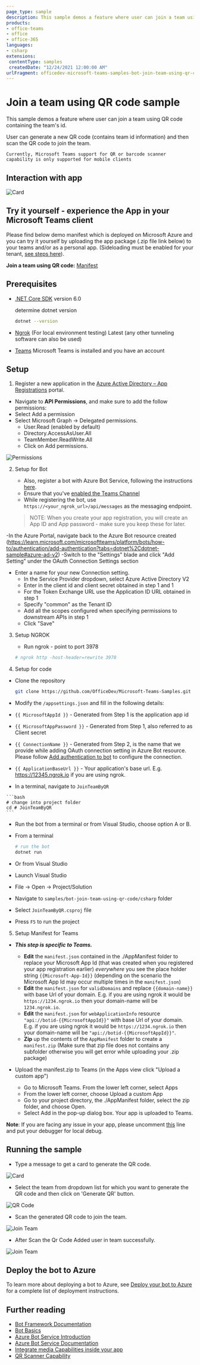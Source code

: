 ```yaml
---
page_type: sample
description: This sample demos a feature where user can join a team using QR code containing the team's id.
products:
- office-teams
- office
- office-365
languages:
- csharp
extensions:
 contentType: samples
 createdDate: "12/24/2021 12:00:00 AM"
urlFragment: officedev-microsoft-teams-samples-bot-join-team-using-qr-code-csharp
---
```


# Join a team using QR code sample

This sample demos a feature where user can join a team using QR code containing the team's id.

User can generate a new QR code (contains team id information) and then scan the QR code to join the team.

`Currently, Microsoft Teams support for QR or barcode scanner capability is only supported for mobile clients`

## Interaction with app

 ![Card](JoinTeamByQR/Images/JoinTeamByQrCode.gif)

 ## Try it yourself - experience the App in your Microsoft Teams client
Please find below demo manifest which is deployed on Microsoft Azure and you can try it yourself by uploading the app package (.zip file link below) to your teams and/or as a personal app. (Sideloading must be enabled for your tenant, [see steps here](https://docs.microsoft.com/microsoftteams/platform/concepts/build-and-test/prepare-your-o365-tenant#enable-custom-teams-apps-and-turn-on-custom-app-uploading)).

**Join a team using QR code:** [Manifest](/samples/bot-join-team-using-qr-code/csharp/demo-manifest/Bot-Join-Team-By-QR.zip)

## Prerequisites

- [.NET Core SDK](https://dotnet.microsoft.com/download) version 6.0

  determine dotnet version
  ```bash
  dotnet --version
  ```
- [Ngrok](https://ngrok.com/download) (For local environment testing) Latest (any other tunneling software can also be used)
  
- [Teams](https://teams.microsoft.com) Microsoft Teams is installed and you have an account

## Setup
1. Register a new application in the [Azure Active Directory – App Registrations](https://go.microsoft.com/fwlink/?linkid=2083908) portal.  
    
  - Navigate to **API Permissions**, and make sure to add the follow permissions:
   - Select Add a permission
   - Select Microsoft Graph -\> Delegated permissions.
       * User.Read (enabled by default)
       * Directory.AccessAsUser.All
       * TeamMember.ReadWrite.All
       * Click on Add permissions.

   ![Permissions](JoinTeamByQR/Images/Permission.png)

2. Setup for Bot
	
	- Also, register a bot with Azure Bot Service, following the instructions [here](https://docs.microsoft.com/azure/bot-service/bot-service-quickstart-registration?view=azure-bot-service-3.0).
	- Ensure that you've [enabled the Teams Channel](https://docs.microsoft.com/azure/bot-service/channel-connect-teams?view=azure-bot-service-4.0)
	- While registering the bot, use `https://<your_ngrok_url>/api/messages` as the messaging endpoint.

    > NOTE: When you create your app registration, you will create an App ID and App password - make sure you keep these for later.
    
  -In the Azure Portal, navigate back to the Azure Bot resource created (https://learn.microsoft.com/microsoftteams/platform/bots/how-to/authentication/add-authentication?tabs=dotnet%2Cdotnet-sample#azure-ad-v2)
  -Switch to the "Settings" blade and click "Add Setting" under the OAuth Connection Settings section
  - Enter a name for your new Connection setting.  
    - In the Service Provider dropdown, select Azure Active Directory V2
    - Enter in the client id and client secret obtained in step 1 and 1
    - For the Token Exchange URL use the Application ID URL obtained in step 1
    - Specify "common" as the Tenant ID
    - Add all the scopes configured when specifying permissions to downstream APIs in step 1
    - Click "Save"

3. Setup NGROK
      - Run ngrok - point to port 3978

	```bash
	# ngrok http -host-header=rewrite 3978
	```   
4. Setup for code

  - Clone the repository

    ```bash
    git clone https://github.com/OfficeDev/Microsoft-Teams-Samples.git
    ```
  - Modify the `/appsettings.json` and fill in the following details:
   - `{{ MicrosoftAppId }}` - Generated from Step 1 is the application app id
   - `{{ MicrosoftAppPassword }}` - Generated from Step 1, also referred to as Client secret
   - `{{ ConnectionName }}` - Generated from Step 2, is the name that we provide while adding OAuth connection setting in Azure Bot resource.
    Please follow [Add authentication to bot](https://docs.microsoft.com/microsoftteams/platform/bots/how-to/authentication/add-authentication?tabs=dotnet%2Cdotnet-sample#azure-ad-v2) to configure the connection.
   - `{{ ApplicationBaseUrl }}` - Your application's base url. E.g. https://12345.ngrok.io if you are using ngrok.
   
   - In a terminal, navigate to `JoinTeamByQR`

    ```bash
    # change into project folder
    cd # JoinTeamByQR
    ```

- Run the bot from a terminal or from Visual Studio, choose option A or B.

 - From a terminal

   ```bash
   # run the bot
   dotnet run
   ```

 - Or from Visual Studio

  - Launch Visual Studio
  - File -> Open -> Project/Solution
  - Navigate to `samples/bot-join-team-using-qr-code/csharp` folder
  - Select `JoinTeamByQR.csproj` file
  - Press `F5` to run the project
   

5) Setup Manifest for Teams
- __*This step is specific to Teams.*__
    - **Edit** the `manifest.json` contained in the ./AppManifest folder to replace your Microsoft App Id (that was created when you registered your app registration earlier) *everywhere* you see the place holder string `{{Microsoft-App-Id}}` (depending on the scenario the Microsoft App Id may occur multiple times in the `manifest.json`)
    - **Edit** the `manifest.json` for `validDomains` and replace `{{domain-name}}` with base Url of your domain. E.g. if you are using ngrok it would be `https://1234.ngrok.io` then your domain-name will be `1234.ngrok.io`.
     - **Edit** the `manifest.json` for `webApplicationInfo` resource `"api://botid-{{MicrosoftAppId}}"` with base Url of your domain. E.g. if you are using ngrok it would be `https://1234.ngrok.io` then your domain-name will be `"api://botid-{{MicrosoftAppId}}"`.
    - **Zip** up the contents of the `AppManifest` folder to create a `manifest.zip` (Make sure that zip file does not contains any subfolder otherwise you will get error while uploading your .zip package)

- Upload the manifest.zip to Teams (in the Apps view click "Upload a custom app")
   - Go to Microsoft Teams. From the lower left corner, select Apps
   - From the lower left corner, choose Upload a custom App
   - Go to your project directory, the ./AppManifest folder, select the zip folder, and choose Open.
   - Select Add in the pop-up dialog box. Your app is uploaded to Teams.

**Note**: If you are facing any issue in your app, please uncomment [this](https://github.com/OfficeDev/Microsoft-Teams-Samples/blob/main/samples/bot-join-team-using-qr-code/csharp/JoinTeamByQR/AdapterWithErrorHandler.cs#L23) line and put your debugger for local debug.
 
## Running the sample

- Type a message to get a card to generate the QR code.

 ![Card](JoinTeamByQR/Images/WelcomeMessage.png)

- Select the team from dropdown list for which you want to generate the QR code and then click on 'Generate QR' button.

 ![QR Code](JoinTeamByQR/Images/TeamSelectionToGenerateQRCode.png)

- Scan the generated QR code to join the team.

 ![Join Team](JoinTeamByQR/Images/GenerateQrCode.png)

- After Scan the Qr Code Added user in team successfully.

 ![Join Team](JoinTeamByQR/Images/SuccessfullyAddedUser.png)


## Deploy the bot to Azure

To learn more about deploying a bot to Azure, see [Deploy your bot to Azure](https://aka.ms/azuredeployment) for a complete list of deployment instructions.

## Further reading

- [Bot Framework Documentation](https://docs.botframework.com)
- [Bot Basics](https://docs.microsoft.com/azure/bot-service/bot-builder-basics?view=azure-bot-service-4.0)
- [Azure Bot Service Introduction](https://docs.microsoft.com/azure/bot-service/bot-service-overview-introduction?view=azure-bot-service-4.0)
- [Azure Bot Service Documentation](https://docs.microsoft.com/azure/bot-service/?view=azure-bot-service-4.0)
- [Integrate media Capabilities inside your app](https://learn.microsoft.com/microsoftteams/platform/concepts/device-capabilities/media-capabilities?tabs=mobile)
- [QR Scanner Capability](https://learn.microsoft.com/en-us/microsoftteams/platform/concepts/device-capabilities/qr-barcode-scanner-capability)